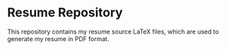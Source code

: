 # Resume Repository

This repository contains my resume source LaTeX files, which are used to generate my resume in PDF format.